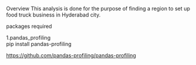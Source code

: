 Overview
This analysis is done for the purpose of finding a region to set up food truck business in Hyderabad city.

packages required

1.pandas_profiling  
  pip install pandas-profiling 
  
  https://github.com/pandas-profiling/pandas-profiling
  





